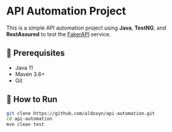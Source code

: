 # API Automation Project

This is a simple API automation project using **Java**, **TestNG**, and **RestAssured** to test the [FakerAPI](https://fakerapi.it/) service.

## 🔧 Prerequisites

- Java 11
- Maven 3.6+
- Git

## 🚀 How to Run

```bash
git clone https://github.com/aldoxyn/api-automation.git
cd api-automation
mvn clean test

